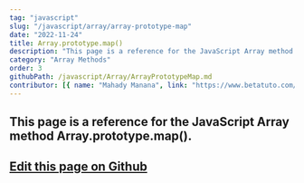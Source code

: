 ```yaml
---
tag: "javascript"
slug: "/javascript/array/array-prototype-map"
date: "2022-11-24"
title: Array.prototype.map()
description: "This page is a reference for the JavaScript Array method Array.prototype.map()."
category: "Array Methods"
order: 3
githubPath: /javascript/Array/ArrayPrototypeMap.md
contributor: [{ name: "Mahady Manana", link: "https://www.betatuto.com/" }]
---
```



## This page is a reference for the JavaScript Array method Array.prototype.map().

## <a href="https://github.com/mahady-manana/betatuto-docs/tree/main/docs/javascript/Array/ArrayPrototypeMap.md" target="_blank">Edit this page on Github</a>

